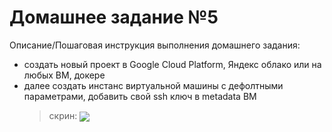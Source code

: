 # Домашнее задание №5


Описание/Пошаговая инструкция выполнения домашнего задания:

* создать новый проект в Google Cloud Platform, Яндекс облако или на любых ВМ, докере
* далее создать инстанс виртуальной машины с дефолтными параметрами, добавить свой ssh ключ в metadata ВМ
  > скрин: <img src="pic/1.jpg" align="center" />
